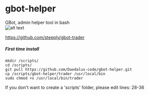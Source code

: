 # gbot-helper

GBot, admin helper tool in bash  
![alt text](https://i.imgur.com/55yy9NM.png)  
  
https://github.com/steeply/gbot-trader
  
##### First time install
```mkdir /scripts/```  
```cd /scripts/```  
```git pull https://github.com/Daedalus-code/gbot-helper.git```  
```cp /scripts/gbot-helper/trader /usr/local/bin```  
```sudo chmod +x /usr/local/bin/trader```  

If you don't want to create a 'scripts' folder, please edit lines: 28-36
